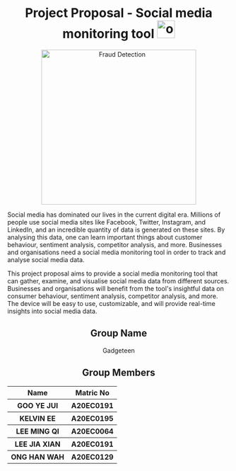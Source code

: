 <h1 align="center"> Project Proposal - Social media monitoring tool <a href="#" target="_blank" rel="noreferrer"> <img src="https://user-images.githubusercontent.com/97009588/226456635-fa047b5b-8c40-48b1-a5c1-651638663d66.png" alt="oracle" width="40" height="40"/> </a>   <br>
</h1>

<p align="center">
  <img src="https://cdn-insights.statusbrew.com/images/2021/07/top_27_social_media_monitoring_tools_for_businesses_of_all_sizes.png" width="350" title="Fraud Detection">
</p>

<p>
Social media has dominated our lives in the current digital era. Millions of people use social media sites like Facebook, Twitter, Instagram, and LinkedIn, and an incredible quantity of data is generated on these sites. By analysing this data, one can learn important things about customer behaviour, sentiment analysis, competitor analysis, and more. Businesses and organisations need a social media monitoring tool in order to track and analyse social media data.

This project proposal aims to provide a social media monitoring tool that can gather, examine, and visualise social media data from different sources. Businesses and organisations will benefit from the tool's insightful data on consumer behaviour, sentiment analysis, competitor analysis, and more. The device will be easy to use, customizable, and will provide real-time insights into social media data.
  </p>
  
<h2 align="center">
  Group Name
  <br>
</h2>

<p align="center">
  <a>Gadgeteen</a><br>
</p>

<h2 align="center">
  Group Members
  <br>
</h2>
<p align="center">
<table align="center">
  <tr>
    <th>Name</th>
    <th>Matric No</th>
  </tr>
  <tr>
    <th>GOO YE JUI</th>
    <th>A20EC0191</th>
  </tr>
    <tr>
    <th>KELVIN EE</th>
    <th>A20EC0195</th>
  </tr>
    <tr>
    <th>LEE MING QI</th>
    <th>A20EC0064</th>
  </tr>
    <tr>
    <th>LEE JIA XIAN</th>
    <th>A20EC0191</th>
  </tr>
    <tr>
    <th>ONG HAN WAH</th>
    <th>A20EC0129</th>
  </tr>
</table>
</p>
